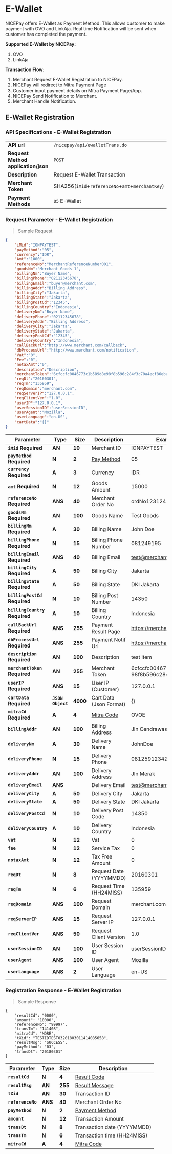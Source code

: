 # E-Wallet

NICEPay offers E-Wallet as Payment Method. This allows customer to make payment with OVO and LinkAja.
Real time Notification will be sent when customer has completed the payment.

**Supported E-Wallet by NICEPay:**

<ol type="1">
  <li>OVO
  <li>LinkAja
</ol>

**Transaction Flow:**

<ol type="1">
  <li>Merchant Request E-Wallet Registration to NICEPay.
  <li>NICEPay will redirect to Mitra Payment Page
  <li>Customer input payment details on Mitra Payment Page/App.
  <li>NICEPay Send Notification to Merchant.
  <li>Merchant Handle Notification.
</ol>

## E-Wallet Registration
### API Specifications - E-Wallet Registration

|                                                           |                                                                                                               |
|-----------------------------------------------------------|---------------------------------------------------------------------------------------------------------------|
| **API url**                                               | `/nicepay/api/ewalletTrans.do`                                                                                |
| **Request Method** **application/json**                   | `POST`                                                                                                        |
| **Description**                                           | Request E-Wallet Transaction                                                                                  |
| **Merchant Token**                                        | SHA256(`iMid`+`referenceNo`+`amt`+`merchantKey`)                                                                 |
| **Payment Methods**                                       | `05` E-Wallet                                                                                                 |

### Request Parameter - E-Wallet Registration

> Sample Request

```json
{
	"iMid":"IONPAYTEST",
	"payMethod":"05",
	"currency":"IDR",
	"Amt":"1000",
	"referenceNo":"MerchantReferenceNumber001",
	"goodsNm":"Merchant Goods 1",
	"billingNm":"Buyer Name",
	"billingPhone":"02112345678",
	"billingEmail":"buyer@merchant.com",
	"billingAddr":"Billing Address",
	"billingCity":"Jakarta",
	"billingState":"Jakarta",
	"billingPostCd":"12345",
	"billingCountry":"Indonesia",
	"deliveryNm":"Buyer Name",
	"deliveryPhone":"02112345678",
	"deliveryAddr":"Billing Address",
	"deliveryCity":"Jakarta",
	"deliveryState":"Jakarta",
	"deliveryPostCd":"12345",
	"deliveryCountry":"Indonesia",
	"callBackUrl":"http://www.merchant.com/callback",
	"dbProcessUrl":"http://www.merchant.com/notification",
	"Vat":"0",
	"Fee":"0",
	"notaxAmt":"0",
	"description":"Description",
	"merchantToken":"6cfccfc0046773c1b589d8e98f8b596c284f3c70a4ecf86eba14c18944b74bcd",
	"reqDt":"20160301",
	"reqTm":"135959",
	"reqDomain":"merchant.com",
	"reqServerIP":"127.0.0.1",
	"reqClientVer":"1.0",
	"userIP":"127.0.0.1",
	"userSessionID":"userSessionID",
	"userAgent":"Mozilla",
	"userLanguage":"en-US",
	"cartData":"{}"
}
```

| **Parameter**                     | **Type**          | **Size** | Description                   | Example Value                                                |
| --------------------------------- | ----------------- | -------- | ----------------------------- | ------------------------------------------------------------ |
| **`iMid`** **Required**           | **AN**            | **10**   | Merchant ID                   | IONPAYTEST                                                   |
| **`payMethod`** **Required**      | **N**             | **2**    | [Pay Method](#payment-method) | 05                                                           |
| **`currency`** **Required**       | **A**             | **3**    | Currency                      | IDR                                                          |
| **`amt`** **Required**            | **N**             | **12**   | Goods Amount                  | 15000                                                        |
| **`referenceNo`** **Required**    | **ANS**           | **40**   | Merchant Order No             | ordNo123124                                                  |
| **`goodsNm`** **Required**        | **AN**            | **100**  | Goods Name                    | Test Goods                                                   |
| **`billingNm`** **Required**      | **A**             | **30**   | Billing Name                  | John Doe                                                     |
| **`billingPhone`** **Required**   | **N**             | **15**   | Billing Phone Number          | 081249195                                                    |
| **`billingEmail`** **Required**   | **ANS**           | **40**   | Billing Email                 | test@merchant.com                                            |
| **`billingCity`** **Required**    | **A**             | **50**   | Billing City                  | Jakarta                                                      |
| **`billingState`** **Required**   | **A**             | **50**   | Billing State                 | DKI Jakarta                                                  |
| **`billingPostCd`** **Required**  | **N**             | **10**   | Billing Post Number           | 14350                                                        |
| **`billingCountry`** **Required** | **A**             | **10**   | Billing Countr*y*             | Indonesia                                                    |
| **`callBackUrl`** **Required**    | **ANS**           | **255**  | Payment Result Page           | https://merchant.com/callBackUrl                             |
| **`dbProcessUrl`** **Required**   | **ANS**           | **255**  | Payment Notif Url             | https://merchant.com/dbProcessUrl                            |
| **`description`** **Required**    | **AN**            | **100**  | Description                   | test item                                                    |
| **`merchantToken`** **Required**  | **AN**            | **255**  | Merchant Token                | 6cfccfc0046773c1b589d8e<br>98f8b596c284f...                  |
| **`userIP`** **Required**         | **ANS**           | **15**   | User IP (Customer)            | 127.0.0.1                                                    |
| **`cartData`** **Required**       | **`JSON Object`** | **4000** | Cart Data (Json Format)       | {}                                                           |
| **`mitraCd`** **Required**        | **A**             | **4**    | [Mitra Code](#mitra-code)     | OVOE                                                         |
| **`billingAddr`**                 | **AN**            | **100**  | Billing Address               | Jln Cendrawasih                                              |
| **`deliveryNm`**                  | **A**             | **30**   | Delivery Name                 | JohnDoe                                                      |
| **`deliveryPhone`**               | **N**             | **15**   | Delivery Phone                | 08125912342                                                  |
| **`deliveryAddr`**                | **AN**            | **100**  | Delivery Address              | Jln Merak                                                    |
| **`deliveryEmail`**               | **ANS**           |          | Delivery Email                | test@merchant.com                                            |
| **`deliveryCity`**                | **A**             | **50**   | Delivery City                 | Jakarta                                                      |
| **`deliveryState`**               | **A**             | **50**   | Delivery State                | DKI Jakarta                                                  |
| **`deliveryPostCd`**              | **N**             | **10**   | Delivery Post Code            | 14350                                                        |
| **`deliveryCountry`**             | **A**             | **10**   | Delivery Country              | Indonesia                                                    |
| **`vat`**                         | **N**             | **12**   | Vat                           | 0                                                            |
| **`fee`**                         | **N**             | **12**   | Service Tax                   | 0                                                            |
| **`notaxAmt`**                    | **N**             | **12**   | Tax Free Amount               | 0                                                            |
| **`reqDt`**                       | **N**             | **8**    | Request Date (YYYYMMDD)       | 20160301                                                     |
| **`reqTm`**                       | **N**             | **6**    | Request Time (HH24MISS)       | 135959                                                       |
| **`reqDomain`**                   | **ANS**           | **100**  | Request Domain                | merchant.com                                                 |
| **`reqServerIP`**                 | **ANS**           | **15**   | Request Server IP             | 127.0.0.1                                                    |
| **`reqClientVer`**                | **ANS**           | **50**   | Request Client Version        | 1.0                                                          |
| **`userSessionID`**               | **AN**            | **100**  | User Session ID               | userSessionID                                                |
| **`userAgent`**                   | **ANS**           | **100**  | User Agent                    | Mozilla                                                      |
| **`userLanguage`**                | **ANS**           | **2**    | User Language                 | en-US                                                        |

### Registration Response - E-Wallet Registration

> Sample Response

```
{
    "resultCd": "0000",
    "amount": "10000",
    "referenceNo": "99997",
    "transTm": "141408",
    "mitraCd": "MDRE",
    "tXid": "TESTIDTEST03201803011414085658",
    "resultMsg": "SUCCESS",
    "payMethod": "03",
    "transDt": "20180301"
}
```

| **Parameter**     | **Type** | **Size** | Description                       |
| ----------------- | -------- | -------- | --------------------------------- |
| **`resultCd`**    | **N**    | **4**    | [Result Code](#error-code)        |
| **`resultMsg`**   | **AN**   | **255**  | [Result Message](#error-code)     |
| **`tXid`**        | **AN**   | **30**   | Transaction ID                    |
| **`referenceNo`** | **ANS**  | **40**   | Merchant Order No                 |
| **`payMethod`**   | **N**    | **2**    | [Payment Method](#payment-method) |
| **`amount`**      | **N**    | **12**   | Transaction Amount                |
| **`transDt`**     | **N**    | **8**    | Transaction date (YYYYMMDD)       |
| **`transTm`**     | **N**    | **6**    | Transaction time (HH24MISS)       |
| **`mitraCd`**     | **A**    | **4**    | [Mitra Code](#mitra-code)         |
